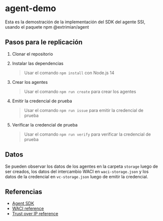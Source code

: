 # agent-demo
Esta es la demostración de la implementación del SDK del agente SSI, usando el paquete npm @extrimian/agent

## Pasos para le replicación

1. Clonar el repositorio

2. Instalar las dependencias
    > Usar el comando `npm install` con Node.js 14

3. Crear los agentes
    > Usar el comando `npm run create` para crear los agentes

4. Emitir la credencial de prueba
    > Usar el comando `npm run issue` para emitir la credencial de prueba

5. Verificar la credencial de prueba
    > Usar el comando `npm run verify` para verificar la credencial de prueba

## Datos
Se pueden observar los datos de los agentes en la carpeta `storage` luego de ser creados, los datos del intercambio WACI en `waci-storage.json` y los datos de la credencial en `vc-storage.json` luego de emitir la credencial.

## Referencias
- [Agent SDK](https://www.npmjs.com/package/@extrimian/agent)
- [WACI reference](https://identity.foundation/waci-didcomm/)
- [Trust over IP reference](https://trustoverip.org/wp-content/toip-model/)